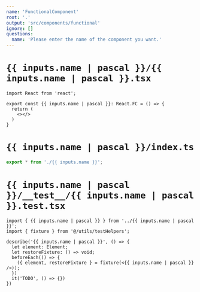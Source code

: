 ```yaml
---
name: 'FunctionalComponent'
root: '.'
output: 'src/components/functional'
ignore: []
questions:
  name: 'Please enter the name of the component you want.'
---
```


# `{{ inputs.name | pascal }}/{{ inputs.name | pascal }}.tsx`

```tsx
import React from 'react';

export const {{ inputs.name | pascal }}: React.FC = () => {
  return (
    <></>
  )
}
```

# `{{ inputs.name | pascal }}/index.ts`

```ts
export * from './{{ inputs.name }}';
```

# `{{ inputs.name | pascal }}/__test__/{{ inputs.name | pascal }}.test.tsx`

```tsx
import { {{ inputs.name | pascal }} } from '../{{ inputs.name | pascal }}';
import { fixture } from '@/utils/testHelpers';

describe('{{ inputs.name | pascal }}', () => {
  let element: Element;
  let restoreFixture: () => void;
  beforeEach(() => {
    ({ element, restoreFixture } = fixture(<{{ inputs.name | pascal }} />));
  })
  it('TODO', () => {})
})

```